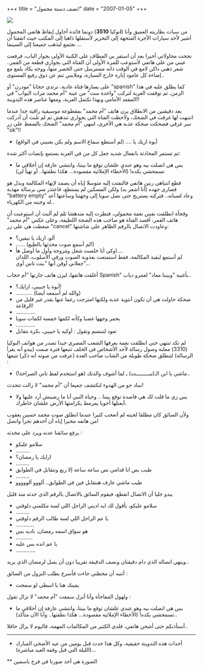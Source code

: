 +++
title = "نصف دستة محمول!"
date = "2007-01-05"
+++

[![](https://blogger.googleusercontent.com/img/b/R29vZ2xl/AVvXsEgNIIxTj78rKXx2gCm25w2XziP_Kz9LFl0vR9sF7KccZ9VEQftPR7XCs1uetsjGVPeQTy9EF43JQIz9W6Ixb4YjPE7vmn_z2qKUEINGRiLhtmZMFYrcSK6YwsbZzeTZU7mOYj6y5A/s320/mahmool.jpg)](https://blogger.googleusercontent.com/img/b/R29vZ2xl/AVvXsEgNIIxTj78rKXx2gCm25w2XziP_Kz9LFl0vR9sF7KccZ9VEQftPR7XCs1uetsjGVPeQTy9EF43JQIz9W6Ixb4YjPE7vmn_z2qKUEINGRiLhtmZMFYrcSK6YwsbZzeTZU7mOYj6y5A/s1600-h/mahmool.jpg)  

دونما فائدة أحاول إيقاظ هاتفي المحمول (نوكيا  **3510i**) من سبات بطاريته العميق وأنا أشير لأحد سيارات الأجرة المتجهة إلى التحرير لأستقلها ذاهبا إلى المكتب حيث اتفقنا أن نجتمع لنذهب جميعنا إلى السينما ...  
  
نجحت محاولاتي أخيرا بعد أن استقر بي المطاف على الكنبة الأولى بجوار الباب، فرفعت عيني من على هاتفي لأستوعب للمرة الأولى أن الفتاة التي بجواري قطعة من القمر.. شعر ذهبي داكن لامع في الوقت ذاته مسترسل حتى الخصر منها، ووجه يكاد يلمع مع إضاءة كل عامود إنارة خارج السيارة، وملابس تنم عن ذوق رفيع المستوى..  
  
على يسارها فتاة عادية، ترتدي حجابا "مودرن" أو "spanish" كما يطلق عليه في هذا الزمن، ثم توقفت العربة لتركب "واحدة ست" من عينة "أم محمد مرات البواب" في المقعد الأمامي وبهذا تكتمل العربة، ومعها عناصر هذه التدوينة!!  
  
بعد دقيقتين من الانطلاق يرن هاتف "أم محمد" بمقطوعة موسيقية راقية جدا عندما انتبهت لها غرقت في الضحك، ولاحظت الفتاة التي بجواري تندهش ثم لم تلبث أن أدركت سر غرقي فضحكت ضحكة عذبة هي الأخرى، لتنهي "أم محمد" الضحك بالضغط على زر "ok"!!  
  
- أيوة ازيك يا .... (لم أستطع سماع الاسم ولم يكن يعنيني في الواقع)  
  
ثم تستمر المحادثة بانفعال شديد جعل كل من في العربة يستمع بإنصات أكثر شدة:  
  
- بس هي اتصلت بيه وهو عندي علشان توقع ما بيننا، وانتشي عارفة إن أخلاقي ما تسمحشي بكده! (الأخطاء الإملائية مقصودة... هكذا نطقتها.. أو تهيأ لي)  
  
قطع انتباهي رنين هاتفي فالتفتت إليه متوسلا إياه أن يصمد لإنهاء المكالمة وبذل هو قصارى جهده (أنا أشعر به) ولكن المسكين لم يستطع، فاعتذر مني برسالة مهذبة "battery empty" وعاد لسباته.. فتركته يستريح حتى نصل سويا إلى وجهتنا وساعتها أعد له وجبته من الكهرباء..  
  
وفجأة انطلقت نفس نغمة محمولي، فنظرت إليه مندهشا ثلم لم ألبث أن استوعبت أن هاتف القمر، أقصد الفتاة هو صاحب هذه الضجة اللطيفة، وعلى عكس "أم محمد" ضغطت هي على زر "cancel" وعاودت الاتصال بالرقم الظاهر على شاشتها:  
  
- ألو، ازيك يا نيفين؟  
- ...... (لم أسمع صوت محدثها بالطبع!)  
- اوكي أنا خلصت شغل ومروحة وأول ما أوصل هأ....  
لم أستمع لبقية المكالمة، فقط استمتعت بعذوبة الصوت ورقي الأسلوب، اللذان جعلاني أوقن أنها "بنت ناس أوي"...  
  
أغلقت هاتفها، ليرن هاتف جارتها "أم حجاب Spanish" بأغنية "وبيننا معاد" لعمرو دياب..  
  
- أيوة يا حبيبي، ازايك؟!  
- ........... (والله لم أسمعه أيضا)  
- ضحكة حاولت هي أن تكون أنثوية عذبة ولكنها امتزجت رغما عنها بقدر غير قليل من الرقاعة!  
- .............  
- يحمر وجهها غضبا وكأنه لكمها خمسة لكمات سويا  
- .............  
- تعود لتبتسم وتقول : أوكيه يا حبيبي، بكرة نتقابل  
  
لم تكد تنتهي حتى انطلقت نغمة يعرفها الشعب المصري جيدا تصدر من هواتف النوكيا (3310) معلنة وصول رسالة لأحد الأشخاص في الخلف تتبعها فترة صمت (يبدو أنه يقرأ الرسالة) لتنطلق ضحكة طويلة من الشاب صاحب العدة (عرفت من صوته أنه ذكر) تتبعها :  
  
- ماشي يا ابن الـ(تيـــــــــت) ـ لما أشوف والدتك (هو استخدم لفظ تاني الصراحة!)..  
  
ساد جو من الهدوء لنكتشف جميعا أن "أم محمد" لا زالت تتحدث!  
  
- بس زي ما قلت لك هي قاصدة توقع بيننا .. وحياة النبي أنا ما رضيتش أرد عليها ولا أبعتلها أخويا يمرمط بكرامتها الأرض علشان خاطرك،  
  
ولأن السائق كان مطلقا لحيته لم أتعجب كثيرا عندما انطلق صوت محمد حسين يعقوب من هاتفه مخبرا إياه أن أحدهم تجرأ واتصل!  
  
يرفع سائقنا عدته ويرد على محدثه :  
  
- سلامو عليكو  
- .........  
- ازايك يا رمضان؟  
- .........  
- طيب بص انا قدامي نص ساعة ساعة إلا ربع ونتقابل في الطوابق  
- .........  
- طيب ماشي عارف هنتقابل فين في الطوابق.. ألووو ألووووو  
  
يبدو جليا أن الاتصال انقطع، فيقوم السائق بالاتصال بالرقم الذي حدثه منذ قليل  
  
- سلامو عليكو، بأقول لك ايه اديني الراجل اللي لسة مكلمني دلوقني  
- .........  
- يا عم الراجل اللي لسة طالب الرقم دلوقتي  
- ............  
- هو سواق اسمه رمضان، ناديه بس  
- ...........  
- يا عم انده بس عليه  
- .............  
  
وينهي اتصاله الذي دام دقيقتان ونصف الدقيقة تقريبا دون أن يصل لرمضان الذي يريد..  
  
أنتبه أن محطتي جاءت فأسرع بطلب النزول من السائق :  
  
- يمينك هنا يا اسطى لو سمحت  
  
ولهول المفاجأة وأنا أنزل سمعت "أم محمد" لا تزال تقول :  
  
- بس هي اتصلت بيه وهو عندي علشان توقع ما بيننا، وانتشي عارفة إن أخلاقي ما تسمحشي بكده! (الأخطاء الإملائية مقصودة... هكذا نطقتها.. وأنا الآن متأكد)..  
  
أستأذنكم حتى أشحن هاتفي، فلدي الكثير من المكالمات المهمة، فاليوم لا يزال حافلا..  
  
-----  
* أحداث هذه التدوينة حقيقية، وكل هذا حدث قبل يومين من عيد الأضحى المبارك (الليلة التي قبل وقفة العيد مباشرة)...  
  
** الصورة هي أحد صورنا في فرح ياسمين
